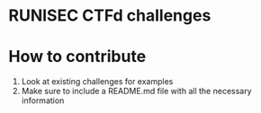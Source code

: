 # RUNISEC CTFd challenges

# How to contribute
1. Look at existing challenges for examples
2. Make sure to include a README.md file with all the necessary information